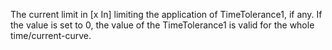 ﻿The current limit in [x In] limiting the application of TimeTolerance1, if any. If the value is set to 0, the value of the TimeTolerance1 is valid for the whole time/current-curve.